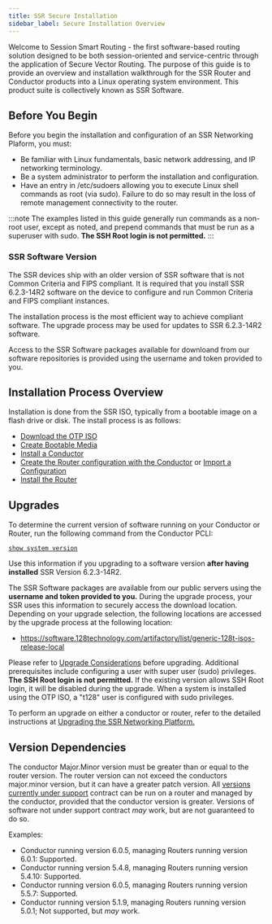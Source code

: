 ```yaml
---
title: SSR Secure Installation
sidebar_label: Secure Installation Overview
---
```


Welcome to Session Smart Routing - the first software-based routing solution designed to be both session-oriented and service-centric through the application of Secure Vector Routing. The purpose of this guide is to provide an overview and installation walkthrough for the SSR Router and Conductor products into a Linux operating system environment. This product suite is collectively known as SSR Software.

## Before You Begin
Before you begin the installation and configuration of an SSR Networking Plaform, you must:
- Be familiar with Linux fundamentals, basic network addressing, and IP networking terminology. 
- Be a system administrator to perform the installation and configuration.
- Have an entry in /etc/sudoers allowing you to execute Linux shell commands as root (via sudo). Failure to do so may result in the loss of remote management connectivity to the router. 

:::note
The examples listed in this guide generally run commands as a non-root user, except as noted, and prepend commands that must be run as a superuser with sudo. **The SSH Root login is not permitted.** 
:::

### SSR Software Version

The SSR devices ship with an older version of SSR software that is not Common Criteria and FIPS compliant. It is required that you install SSR 6.2.3-14R2 software on the device to configure and run Common Criteria and FIPS compliant instances.

The installation process is the most efficient way to achieve compliant software. The upgrade process may be used for updates to SSR 6.2.3-14R2 software.

Access to the SSR Software packages available for downloand from our software repositories is provided using the username and token provided to you.

## Installation Process Overview

Installation is done from the SSR ISO, typically from a bootable image on a flash drive or disk. 
The install process is as follows:
- [Download the OTP ISO](cc_fips_downloading_iso.md)
- [Create Bootable Media](https://www.juniper.net/documentation/us/en/software/session-smart-router/docs/intro_creating_bootable_usb)
- [Install a Conductor](cc_fips_conductor_install.md)
- [Create the Router configuration with the Conductor](https://www.juniper.net/documentation/us/en/software/session-smart-router/docs/intro_basic_router_config) or [Import a Configuration](https://www.juniper.net/documentation/us/en/software/session-smart-router/docs/single_conductor_config)
- [Install the Router](cc_fips_router_install.md) 

## Upgrades

To determine the current version of software running on your Conductor or Router, run the following command from the Conductor PCLI:

[`show system version`](https://www.juniper.net/documentation/us/en/software/session-smart-router/docs/cli_reference#show-system-version)

Use this information if you upgrading to a software version **after having installed** SSR Version 6.2.3-14R2. 

The SSR Software packages are available from our public servers using the **username and token provided to you.** During the upgrade process, your SSR uses this information to securely access the download location. Depending on your upgrade selection, the following locations are accessed by the upgrade process at the following location:

<!-- markdown-link-check-disable-next-line -->
- https://software.128technology.com/artifactory/list/generic-128t-isos-release-local

Please refer to [Upgrade Considerations](https://www.juniper.net/documentation/us/en/software/session-smart-router/docs/intro_upgrade_considerations) before upgrading. Additional prerequisites include configuring a user with super user (sudo) privileges. **The SSH Root login is not permitted.** If the existing version allows SSH Root login, it will be disabled during the upgrade. When a system is installed using the OTP ISO, a "t128" user is configured with sudo privileges. 

To perform an upgrade on either a conductor or router, refer to the detailed instructions at [Upgrading the SSR Networking Platform.](https://www.juniper.net/documentation/us/en/software/session-smart-router/docs/intro_upgrading)

## Version Dependencies

The conductor Major.Minor version must be greater than or equal to the router version. The router version can not exceed the conductors major.minor version, but it can have a greater patch version. All [versions currently under support](https://www.juniper.net/documentation/us/en/software/session-smart-router/docs/about_support_policy) contract can be run on a router and managed by the conductor, provided that the conductor version is greater. Versions of software not under support contract *may* work, but are not guaranteed to do so.  

Examples:
- Conductor running version 6.0.5, managing Routers running version 6.0.1: Supported.
- Conductor running version 5.4.8, managing Routers running version 5.4.10: Supported.
- Conductor running version 6.0.5, managing Routers running version 5.5.7: Supported.
- Conductor running version 5.1.9, managing Routers running version 5.0.1; Not supported, but *may* work.
